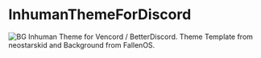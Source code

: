 # InhumanThemeForDiscord
![BG](https://i.imgur.com/H063BOF.png)
Inhuman Theme for Vencord / BetterDiscord. Theme Template from neostarskid and Background from FallenOS.
